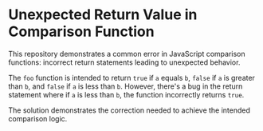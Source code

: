 # Unexpected Return Value in Comparison Function

This repository demonstrates a common error in JavaScript comparison functions: incorrect return statements leading to unexpected behavior.

The `foo` function is intended to return `true` if `a` equals `b`, `false` if `a` is greater than `b`, and `false` if `a` is less than `b`. However, there's a bug in the return statement where if `a` is less than `b`, the function incorrectly returns `true`.

The solution demonstrates the correction needed to achieve the intended comparison logic.